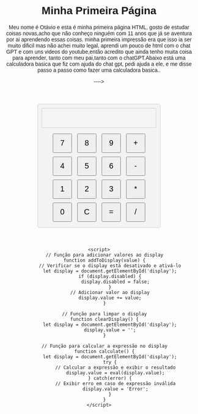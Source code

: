 <!DOCTYPE html>
<html lang="pt-br">
<head>
    <meta charset="UTF-8">
    <meta name="viewport" content="width=device-width, initial-scale=1.0">
    <title>Minha Página</title>
    <meta name="description" content="Minha primeira página HTML">
    <meta name="author" content="Otávio">
</head>
<body>
    <h1>Minha Primeira Página</h1>
    <p>Meu nome é Otávio e esta é minha primeira página HTML, gosto de estudar coisas novas,acho que não conheço ninguém com 11 anos que já se aventura por ai aprendendo essas coisas.
        minha primeira impressão era que isso ia ser muito dificil mas não achei muito legal, aprendi um pouco de html com o chat GPT e com uns videos do youtube,então acredito que ainda tenho muita coisa para aprender, tanto com meu pai,tanto com o chatGPT.Abaixo está uma calculadora basica que fiz com ajuda do chat gpt, pedi ajuda a ele, e me disse passo a passo como fazer uma calculadora basica..</p>
</body>
</html>

---->
<!DOCTYPE html>
<html lang="en">
<head>
<meta charset="UTF-8">
<meta name="viewport" content="width=device-width, initial-scale=1.0">
<title>Calculadora Básica</title>
<style>
    body {
        font-family: Arial, sans-serif;
        text-align: center;
    }
    .calculator {
        width: 300px;
        margin: 50px auto;
        border: 1px solid #ccc;
        padding: 10px;
        border-radius: 5px;
        background-color: #f3f3f3;
    }
    .calculator input[type="button"] {
        width: 50px;
        height: 50px;
        font-size: 20px;
        margin: 5px;
        cursor: pointer;
    }
    .calculator input[type="text"] {
        width: 100%;
        margin-bottom: 10px;
        padding: 10px;
        box-sizing: border-box;
        font-size: 24px;
        text-align: right;
    }
</style>
</head>
<body>
    <div class="calculator">
        <input type="text" id="display" disabled>
        <br>
        <input type="button" value="7" onclick="addToDisplay('7')">
        <input type="button" value="8" onclick="addToDisplay('8')">
        <input type="button" value="9" onclick="addToDisplay('9')">
        <input type="button" value="+" onclick="addToDisplay('+')">
        <br>
        <input type="button" value="4" onclick="addToDisplay('4')">
        <input type="button" value="5" onclick="addToDisplay('5')">
        <input type="button" value="6" onclick="addToDisplay('6')">
        <input type="button" value="-" onclick="addToDisplay('-')">
        <br>
        <input type="button" value="1" onclick="addToDisplay('1')">
        <input type="button" value="2" onclick="addToDisplay('2')">
        <input type="button" value="3" onclick="addToDisplay('3')">
        <input type="button" value="*" onclick="addToDisplay('*')">
        <br>
        <input type="button" value="0" onclick="addToDisplay('0')">
        <input type="button" value="C" onclick="clearDisplay()">
        <input type="button" value="=" onclick="calculate()">
        <input type="button" value="/" onclick="addToDisplay('/')">
    </div>

    <script>
        // Função para adicionar valores ao display
        function addToDisplay(value) {
            // Verificar se o display está desativado e ativá-lo
            let display = document.getElementById('display');
            if (display.disabled) {
                display.disabled = false;
            }
            // Adicionar valor ao display
            display.value += value;
        }

        // Função para limpar o display
        function clearDisplay() {
            let display = document.getElementById('display');
            display.value = '';
        }

        // Função para calcular a expressão no display
        function calculate() {
            let display = document.getElementById('display');
            try {
                // Calcular a expressão e exibir o resultado
                display.value = eval(display.value);
            } catch(error) {
                // Exibir erro em caso de expressão inválida
                display.value = 'Error';
            }
        }
    </script>
</body>
</html>


